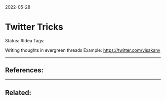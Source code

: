 2022-05-28
# Twitter Tricks
Status: #Idea
Tags: 



Writing thoughts in evergreen threads
Example: https://twitter.com/visakanv



---
## References:

---
## Related:
